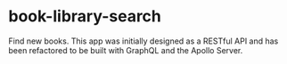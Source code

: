 # book-library-search
Find new books. This app was initially designed as a RESTful API and has been refactored to be built with GraphQL and the Apollo Server.
